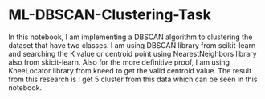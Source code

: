 # ML-DBSCAN-Clustering-Task
In this notebook, I am implementing a DBSCAN algorithm to clustering the dataset that have two classes. I am using DBSCAN library from scikit-learn and searching the K value or centroid point using NearestNeighbors library also from skicit-learn. Also for the more definitive proof, I am using KneeLocator library from kneed to get the valid centroid value. The result from this research is I get 5 cluster from this data which can be seen in this notebook.
